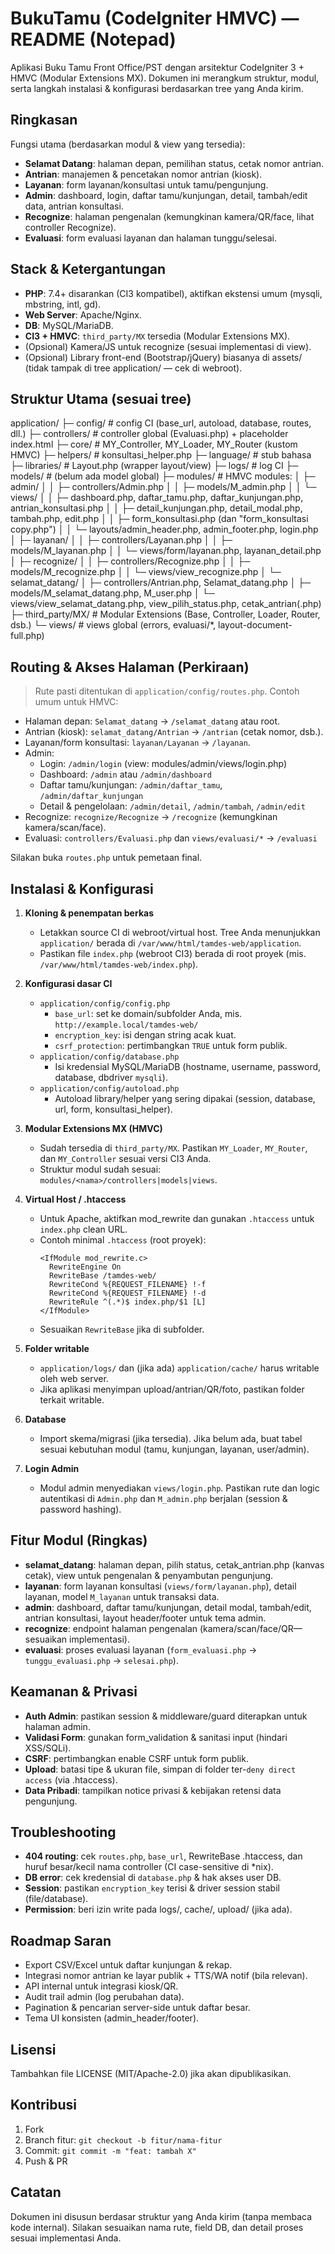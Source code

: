 BukuTamu (CodeIgniter HMVC) — README (Notepad)
==================================================
Aplikasi Buku Tamu Front Office/PST dengan arsitektur CodeIgniter 3 + HMVC (Modular Extensions MX).
Dokumen ini merangkum struktur, modul, serta langkah instalasi & konfigurasi berdasarkan tree yang Anda kirim.

Ringkasan
--------------------------------------------------
Fungsi utama (berdasarkan modul & view yang tersedia):
- **Selamat Datang**: halaman depan, pemilihan status, cetak nomor antrian.
- **Antrian**: manajemen & pencetakan nomor antrian (kiosk).
- **Layanan**: form layanan/konsultasi untuk tamu/pengunjung.
- **Admin**: dashboard, login, daftar tamu/kunjungan, detail, tambah/edit data, antrian konsultasi.
- **Recognize**: halaman pengenalan (kemungkinan kamera/QR/face, lihat controller Recognize).
- **Evaluasi**: form evaluasi layanan dan halaman tunggu/selesai.

Stack & Ketergantungan
--------------------------------------------------
- **PHP**: 7.4+ disarankan (CI3 kompatibel), aktifkan ekstensi umum (mysqli, mbstring, intl, gd).
- **Web Server**: Apache/Nginx.
- **DB**: MySQL/MariaDB.
- **CI3 + HMVC**: `third_party/MX` tersedia (Modular Extensions MX).
- (Opsional) Kamera/JS untuk recognize (sesuai implementasi di view).
- (Opsional) Library front-end (Bootstrap/jQuery) biasanya di assets/ (tidak tampak di tree application/ — cek di webroot).

Struktur Utama (sesuai tree)
--------------------------------------------------
application/
├─ config/                 # config CI (base_url, autoload, database, routes, dll.)
├─ controllers/            # controller global (Evaluasi.php) + placeholder index.html
├─ core/                   # MY_Controller, MY_Loader, MY_Router (kustom HMVC)
├─ helpers/                # konsultasi_helper.php
├─ language/               # stub bahasa
├─ libraries/              # Layout.php (wrapper layout/view)
├─ logs/                   # log CI
├─ models/                 # (belum ada model global)
├─ modules/                # HMVC modules:
│  ├─ admin/
│  │  ├─ controllers/Admin.php
│  │  ├─ models/M_admin.php
│  │  └─ views/
│  │     ├─ dashboard.php, daftar_tamu.php, daftar_kunjungan.php, antrian_konsultasi.php
│  │     ├─ detail_kunjungan.php, detail_modal.php, tambah.php, edit.php
│  │     ├─ form_konsultasi.php (dan "form_konsultasi copy.php")
│  │     └─ layouts/admin_header.php, admin_footer.php, login.php
│  ├─ layanan/
│  │  ├─ controllers/Layanan.php
│  │  ├─ models/M_layanan.php
│  │  └─ views/form/layanan.php, layanan_detail.php
│  ├─ recognize/
│  │  ├─ controllers/Recognize.php
│  │  ├─ models/M_recognize.php
│  │  └─ views/view_recognize.php
│  └─ selamat_datang/
│     ├─ controllers/Antrian.php, Selamat_datang.php
│     ├─ models/M_selamat_datang.php, M_user.php
│     └─ views/view_selamat_datang.php, view_pilih_status.php, cetak_antrian(.php)
├─ third_party/MX/         # Modular Extensions (Base, Controller, Loader, Router, dsb.)
└─ views/                  # views global (errors, evaluasi/*, layout-document-full.php)

Routing & Akses Halaman (Perkiraan)
--------------------------------------------------
> Rute pasti ditentukan di `application/config/routes.php`. Contoh umum untuk HMVC:
- Halaman depan: `Selamat_datang` → `/selamat_datang` atau root.
- Antrian (kiosk): `selamat_datang/Antrian` → `/antrian` (cetak nomor, dsb.).
- Layanan/form konsultasi: `layanan/Layanan` → `/layanan`.
- Admin:
  - Login: `/admin/login` (view: modules/admin/views/login.php)
  - Dashboard: `/admin` atau `/admin/dashboard`
  - Daftar tamu/kunjungan: `/admin/daftar_tamu`, `/admin/daftar_kunjungan`
  - Detail & pengelolaan: `/admin/detail`, `/admin/tambah`, `/admin/edit`
- Recognize: `recognize/Recognize` → `/recognize` (kemungkinan kamera/scan/face).
- Evaluasi: `controllers/Evaluasi.php` dan `views/evaluasi/*` → `/evaluasi`

Silakan buka `routes.php` untuk pemetaan final.

Instalasi & Konfigurasi
--------------------------------------------------
1) **Kloning & penempatan berkas**
   - Letakkan source CI di webroot/virtual host. Tree Anda menunjukkan `application/` berada di `/var/www/html/tamdes-web/application`.
   - Pastikan file `index.php` (webroot CI3) berada di root proyek (mis. `/var/www/html/tamdes-web/index.php`).

2) **Konfigurasi dasar CI**
   - `application/config/config.php`
     - `base_url`: set ke domain/subfolder Anda, mis. `http://example.local/tamdes-web/`
     - `encryption_key`: isi dengan string acak kuat.
     - `csrf_protection`: pertimbangkan `TRUE` untuk form publik.
   - `application/config/database.php`
     - Isi kredensial MySQL/MariaDB (hostname, username, password, database, dbdriver `mysqli`).
   - `application/config/autoload.php`
     - Autoload library/helper yang sering dipakai (session, database, url, form, konsultasi_helper).

3) **Modular Extensions MX (HMVC)**
   - Sudah tersedia di `third_party/MX`. Pastikan `MY_Loader`, `MY_Router`, dan `MY_Controller` sesuai versi CI3 Anda.
   - Struktur modul sudah sesuai: `modules/<nama>/controllers|models|views`.

4) **Virtual Host / .htaccess**
   - Untuk Apache, aktifkan mod_rewrite dan gunakan `.htaccess` untuk `index.php` clean URL.
   - Contoh minimal `.htaccess` (root proyek):
     ```
     <IfModule mod_rewrite.c>
       RewriteEngine On
       RewriteBase /tamdes-web/
       RewriteCond %{REQUEST_FILENAME} !-f
       RewriteCond %{REQUEST_FILENAME} !-d
       RewriteRule ^(.*)$ index.php/$1 [L]
     </IfModule>
     ```
   - Sesuaikan `RewriteBase` jika di subfolder.

5) **Folder writable**
   - `application/logs/` dan (jika ada) `application/cache/` harus writable oleh web server.
   - Jika aplikasi menyimpan upload/antrian/QR/foto, pastikan folder terkait writable.

6) **Database**
   - Import skema/migrasi (jika tersedia). Jika belum ada, buat tabel sesuai kebutuhan modul (tamu, kunjungan, layanan, user/admin).

7) **Login Admin**
   - Modul admin menyediakan `views/login.php`. Pastikan rute dan logic autentikasi di `Admin.php` dan `M_admin.php` berjalan (session & password hashing).

Fitur Modul (Ringkas)
--------------------------------------------------
- **selamat_datang**: halaman depan, pilih status, cetak_antrian.php (kanvas cetak), view untuk pengenalan & penyambutan pengunjung.
- **layanan**: form layanan konsultasi (`views/form/layanan.php`), detail layanan, model `M_layanan` untuk transaksi data.
- **admin**: dashboard, daftar tamu/kunjungan, detail modal, tambah/edit, antrian konsultasi, layout header/footer untuk tema admin.
- **recognize**: endpoint halaman pengenalan (kamera/scan/face/QR—sesuaikan implementasi).
- **evaluasi**: proses evaluasi layanan (`form_evaluasi.php` → `tunggu_evaluasi.php` → `selesai.php`).

Keamanan & Privasi
--------------------------------------------------
- **Auth Admin**: pastikan session & middleware/guard diterapkan untuk halaman admin.
- **Validasi Form**: gunakan form_validation & sanitasi input (hindari XSS/SQLi).
- **CSRF**: pertimbangkan enable CSRF untuk form publik.
- **Upload**: batasi tipe & ukuran file, simpan di folder ter-`deny direct access` (via .htaccess).
- **Data Pribadi**: tampilkan notice privasi & kebijakan retensi data pengunjung.

Troubleshooting
--------------------------------------------------
- **404 routing**: cek `routes.php`, `base_url`, RewriteBase .htaccess, dan huruf besar/kecil nama controller (CI case-sensitive di *nix).
- **DB error**: cek kredensial di `database.php` & hak akses user DB.
- **Session**: pastikan `encryption_key` terisi & driver session stabil (file/database).
- **Permission**: beri izin write pada logs/, cache/, upload/ (jika ada).

Roadmap Saran
--------------------------------------------------
- Export CSV/Excel untuk daftar kunjungan & rekap.
- Integrasi nomor antrian ke layar publik + TTS/WA notif (bila relevan).
- API internal untuk integrasi kiosk/QR.
- Audit trail admin (log perubahan data).
- Pagination & pencarian server-side untuk daftar besar.
- Tema UI konsisten (admin_header/footer).

Lisensi
--------------------------------------------------
Tambahkan file LICENSE (MIT/Apache-2.0) jika akan dipublikasikan.

Kontribusi
--------------------------------------------------
1) Fork
2) Branch fitur: `git checkout -b fitur/nama-fitur`
3) Commit: `git commit -m "feat: tambah X"`
4) Push & PR

Catatan
--------------------------------------------------
Dokumen ini disusun berdasar struktur yang Anda kirim (tanpa membaca kode internal).
Silakan sesuaikan nama rute, field DB, dan detail proses sesuai implementasi Anda.

